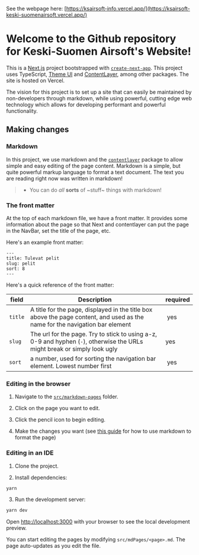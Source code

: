 See the webpage here: [https://ksairsoft-info.vercel.app/](https://ksairsoft-keski-suomenairsoft.vercel.app/)

# Welcome to the Github repository for Keski-Suomen Airsoft's Website!

This is a [Next.js](https://nextjs.org/) project bootstrapped with [`create-next-app`](https://github.com/vercel/next.js/tree/canary/packages/create-next-app). This project uses TypeScript, [Theme UI](https://theme-ui.com/) and [ContentLayer](https://github.com/contentlayerdev/contentlayer), among other packages. The site is hosted on Vercel.

The vision for this project is to set up a site that can easily be maintained by non-developers through markdown, while using powerful, cutting edge web technology which allows for developing performant and powerful functionality.

## Making changes

### Markdown

In this project, we use markdown and the [`contentlayer`](https://github.com/contentlayerdev/contentlayer) package to allow simple and easy editing of the page content.
Markdown is a simple, but quite powerful markup language to format a text document. The text you are reading right now was written in markdown!

> - You can do _all_ **sorts** of ~stuff~ things with markdown!

### The front matter

At the top of each markdown file, we have a front matter. It provides some information about the page so that Next and contentlayer can put the page in the NavBar, set the title of the page, etc.

Here's an example front matter:

```
---
title: Tulevat pelit
slug: pelit
sort: 8
---
```

Here's a quick reference of the front matter:

| field   | Description                                                                                                                  | required |
| ------- | ---------------------------------------------------------------------------------------------------------------------------- | -------- |
| `title` | A title for the page, displayed in the title box above the page content, and used as the name for the navigation bar element |  yes     |
| `slug`  | The url for the page. Try to stick to using a-z, 0-9 and hyphen (`-`), otherwise the URLs might break or simply look ugly    | yes      |
| `sort`  | a number, used for sorting the navigation bar element. Lowest number first                                                   |  yes     |

### Editing in the browser

1. Navigate to the [`src/markdown-pages`](https://github.com/braaar/ksairsoft.info/tree/main/src/markdown-pages) folder.

2. Click on the page you want to edit.

3. Click the pencil icon to begin editing.

4. Make the changes you want (see [this guide](https://www.markdownguide.org/getting-started/) for how to use markdown to format the page)

### Editing in an IDE

1. Clone the project.

2. Install dependencies:

```bash
yarn
```

3. Run the development server:

```bash
yarn dev
```

Open [http://localhost:3000](http://localhost:3000) with your browser to see the local development preview.

You can start editing the pages by modifying `src/mdPages/<page>.md`. The page auto-updates as you edit the file.
